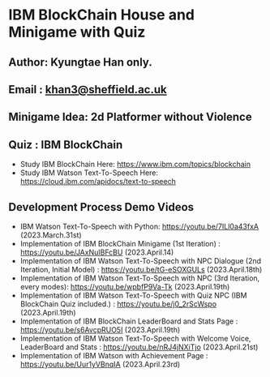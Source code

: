 # IBM BlockChain House and Minigame with Quiz 
## Author: Kyungtae Han only.  
## Email : khan3@sheffield.ac.uk
## Minigame Idea: 2d Platformer without Violence 
## Quiz : IBM BlockChain 
- Study IBM BlockChain Here: https://www.ibm.com/topics/blockchain
- Study IBM Watson Text-To-Speech Here: https://cloud.ibm.com/apidocs/text-to-speech 
## Development Process Demo Videos 
- IBM Watson Text-To-Speech with Python:  https://youtu.be/7ILl0a43fxA (2023.March.31st)
- Implementation of IBM BlockChain Minigame (1st Iteration) : https://youtu.be/JAxNuIBFcBU (2023.April.14)
- Implementation of IBM Watson Text-To-Speech with NPC Dialogue (2nd Iteration, Initial Model) : https://youtu.be/tG-eSOXGULs  (2023.April.18th)
- Implementation of IBM Watson Text-To-Speech with NPC (3rd Iteration, every modes): https://youtu.be/wpbfP9Va-Tk (2023.April.19th)
- Implementation of IBM Watson Text-To-Speech with Quiz NPC (IBM BlockChain Quiz included.) : https://youtu.be/j0_2rScWspo (2023.April.19th)
- Implementation of IBM BlockChain LeaderBoard and Stats Page : https://youtu.be/s6AvcpRUO5I (2023.April.19th)
- Implementation of IBM Watson Text-To-Speech with Welcome Voice, LeaderBoard and Stats : https://youtu.be/nRJ4jNXiTjo (2023.April.21st)
- Implementation of IBM Watson with Achievement Page : https://youtu.be/Uur1yVBnqIA (2023.April.23rd)
